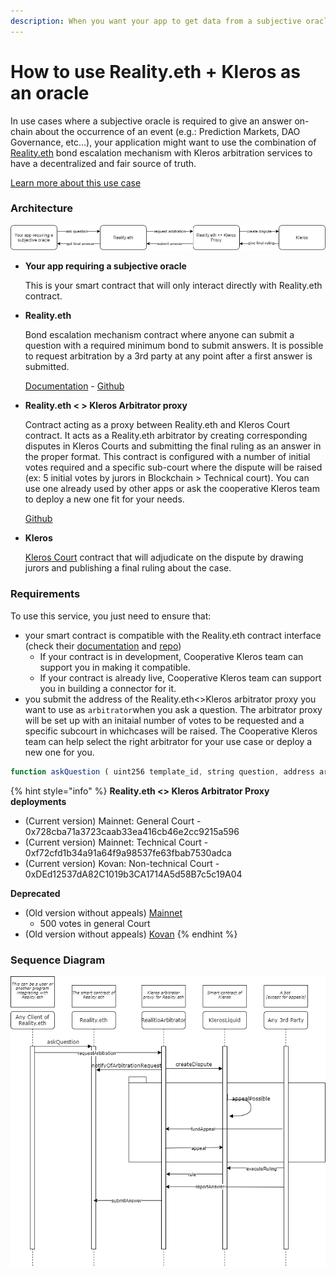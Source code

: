 ```yaml
---
description: When you want your app to get data from a subjective oracle
---
```


# How to use Reality.eth + Kleros as an oracle

In use cases where a subjective oracle is required to give an answer on-chain about the occurrence of an event (e.g.: Prediction Markets, DAO Governance, etc...), your application might want to use the combination of [Reality.eth](https://reality.eth.link/) bond escalation mechanism with Kleros arbitration services to have a decentralized and fair source of truth.

[Learn more about this use case](https://kleros.gitbook.io/docs/products/oracle)

### Architecture

![High-level architecture overview of an app using Reality.eth + Kleros as an oracle](../../../../.gitbook/assets/untitled-diagram-2-.png)

*   **Your app requiring a subjective oracle**

    This is your smart contract that will only interact directly with Reality.eth contract.
*   **Reality.eth**

    Bond escalation mechanism contract where anyone can submit a question with a required minimum bond to submit answers. It is possible to request arbitration by a 3rd party at any point after a first answer is submitted.

    [Documentation](https://reality.eth.link/app/docs/html) - [Github](https://github.com/realitio/realitio-contracts/tree/master/truffle/contracts)
*   **Reality.eth < > Kleros Arbitrator proxy**

    Contract acting as a proxy between Reality.eth and Kleros Court contract. It acts as a Reality.eth arbitrator by creating corresponding disputes in Kleros Courts and submitting the final ruling as an answer in the proper format. This contract is configured with a number of initial votes required and a specific sub-court where the dispute will be raised (ex: 5 initial votes by jurors in Blockchain > Technical court). You can use one already used by other apps or ask the cooperative Kleros team to deploy a new one fit for your needs.

    [Github](https://github.com/kleros/realitio-arbitrator-with-appeals)
*   **Kleros**

    [Kleros Court](https://kleros.gitbook.io/docs/products/court) contract that will adjudicate on the dispute by drawing jurors and publishing a final ruling about the case.

### Requirements

To use this service, you just need to ensure that:

* your smart contract is compatible with the Reality.eth contract interface (check their [documentation](https://reality.eth.link/app/docs/html/contracts.html) and [repo](https://github.com/realitio/realitio-contracts/tree/master/truffle/contracts))
  * If your contract is in development, Cooperative Kleros team can support you in making it compatible.
  * If your contract is already live, Cooperative Kleros team can support you in building a connector for it.
* you submit the address of the Reality.eth<>Kleros arbitrator proxy you want to use as `arbitrator`when you ask a question. The arbitrator proxy will be set up with an initaial number of votes to be requested and a specific subcourt in whichcases will be raised. The Cooperative Kleros team can help select the right arbitrator for your use case or deploy a new one for you.

```typescript
function askQuestion ( uint256 template_id, string question, address arbitrator, uint32 timeout, uint32 opening_ts, uint256 nonce ) external payable returns ( bytes32 );
```

{% hint style="info" %}
**Reality.eth <> Kleros Arbitrator Proxy deployments**

* (Current version) Mainnet: General Court - 0x728cba71a3723caab33ea416cb46e2cc9215a596
* (Current version) Mainnet: Technical Court - 0xf72cfd1b34a91a64f9a98537fe63fbab7530adca
* (Current version) Kovan: Non-technical Court - 0xDEd12537dA82C1019b3CA1714A5d58B7c5c19A04

**Deprecated**

* (Old version without appeals) [Mainnet](https://etherscan.io/address/0xd47f72a2d1d0E91b0Ec5e5f5d02B2dc26d00A14D)
  * 500 votes in general Court
* (Old version without appeals) [Kovan](https://kovan.etherscan.io/address/0xa6ead513d05347138184324392d8ceb24c116118)
{% endhint %}

### Sequence Diagram

![](../../../../.gitbook/assets/kleros-reality.png)
